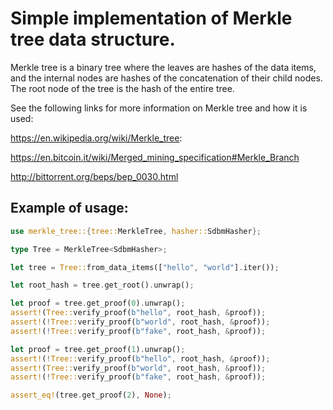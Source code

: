 # Simple implementation of Merkle tree data structure.

Merkle tree is a binary tree where the leaves are hashes of the data items, and the internal nodes are
hashes of the concatenation of their child nodes. The root node of the tree is the hash of the entire
tree.

See the following links for more information on Merkle tree and how it is used:

https://en.wikipedia.org/wiki/Merkle_tree:

https://en.bitcoin.it/wiki/Merged_mining_specification#Merkle_Branch

http://bittorrent.org/beps/bep_0030.html

## Example of usage:

```rust
use merkle_tree::{tree::MerkleTree, hasher::SdbmHasher};

type Tree = MerkleTree<SdbmHasher>;

let tree = Tree::from_data_items(["hello", "world"].iter());

let root_hash = tree.get_root().unwrap();

let proof = tree.get_proof(0).unwrap();
assert!(Tree::verify_proof(b"hello", root_hash, &proof));
assert!(!Tree::verify_proof(b"world", root_hash, &proof));
assert!(!Tree::verify_proof(b"fake", root_hash, &proof));

let proof = tree.get_proof(1).unwrap();
assert!(!Tree::verify_proof(b"hello", root_hash, &proof));
assert!(Tree::verify_proof(b"world", root_hash, &proof));
assert!(!Tree::verify_proof(b"fake", root_hash, &proof));

assert_eq!(tree.get_proof(2), None);
```
